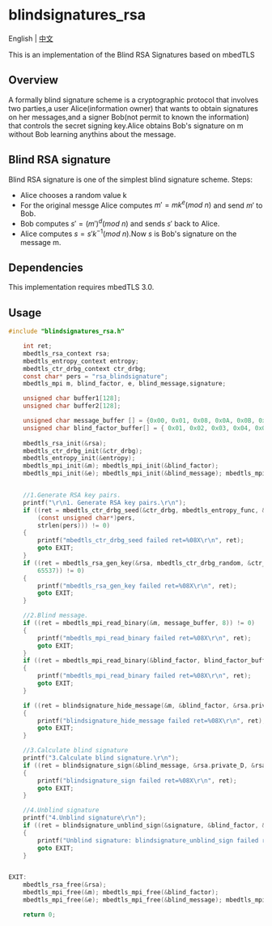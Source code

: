 # blindsignatures_rsa

English | [中文](README_zh.md)

This is an implementation of the Blind RSA Signatures based on mbedTLS

## Overview
A formally blind signature scheme is a cryptographic protocol that involves two parties,a user Alice(information owner) that wants to obtain signatures on her messages,and a signer Bob(not permit to known the information) that controls the secret signing key.Alice obtains Bob's signature on m without Bob learning anythins about the message.

## Blind RSA signature
Blind RSA signature is one of the simplest blind signature scheme.
Steps:

- Alice chooses a random value k
- For the original messge Alice computes $m' = m k^e (mod \ n)$ and send $m'$ to Bob.
- Bob computes $s' = (m')^d (mod \ n)$ and sends $s'$ back to Alice.
- Alice computes $s = s'k^{-1} (mod \ n)$.Now $s$ is Bob's signature on the message m.

## Dependencies
This implementation requires mbedTLS 3.0.

## Usage

```c
#include "blindsignatures_rsa.h"

	int ret;
	mbedtls_rsa_context rsa;
	mbedtls_entropy_context entropy;
	mbedtls_ctr_drbg_context ctr_drbg;
	const char* pers = "rsa_blindsignature";
	mbedtls_mpi m, blind_factor, e, blind_message,signature;

	unsigned char buffer1[128];
	unsigned char buffer2[128];

	unsigned char message_buffer [] = {0x00, 0x01, 0x08, 0x0A, 0x0B, 0x03, 0x08, 0x02};
	unsigned char blind_factor_buffer[] = { 0x01, 0x02, 0x03, 0x04, 0x05, 0x06, 0x07, 0x08 };
	
	mbedtls_rsa_init(&rsa);
	mbedtls_ctr_drbg_init(&ctr_drbg);
	mbedtls_entropy_init(&entropy);
	mbedtls_mpi_init(&m); mbedtls_mpi_init(&blind_factor);
	mbedtls_mpi_init(&e); mbedtls_mpi_init(&blind_message); mbedtls_mpi_init(&signature);


	//1.Generate RSA key pairs.
	printf("\r\n1. Generate RSA key pairs.\r\n");
	if ((ret = mbedtls_ctr_drbg_seed(&ctr_drbg, mbedtls_entropy_func, &entropy,
		(const unsigned char*)pers,
		strlen(pers))) != 0)
	{
		printf("mbedtls_ctr_drbg_seed failed ret=%08X\r\n", ret);
		goto EXIT;
	}
	if ((ret = mbedtls_rsa_gen_key(&rsa, mbedtls_ctr_drbg_random, &ctr_drbg, 1024,
		65537)) != 0)
	{
		printf("mbedtls_rsa_gen_key failed ret=%08X\r\n", ret);
		goto EXIT;
	}

	//2.Blind message.
	if ((ret = mbedtls_mpi_read_binary(&m, message_buffer, 8)) != 0)
	{
		printf("mbedtls_mpi_read_binary failed ret=%08X\r\n", ret);
		goto EXIT;
	}
	if ((ret = mbedtls_mpi_read_binary(&blind_factor, blind_factor_buffer, 8)) != 0)
	{
		printf("mbedtls_mpi_read_binary failed ret=%08X\r\n", ret);
		goto EXIT;
	}

	if ((ret = blindsignature_hide_message(&m, &blind_factor, &rsa.private_E, &rsa.private_N, &blind_message)) != 0)
	{
		printf("blindsignature_hide_message failed ret=%08X\r\n", ret);
		goto EXIT;
	}

	//3.Calculate blind signature
	printf("3.Calculate blind signature.\r\n");
	if ((ret = blindsignature_sign(&blind_message, &rsa.private_D, &rsa.private_N, &signature)) != 0)
	{
		printf("blindsignature_sign failed ret=%08X\r\n", ret);
		goto EXIT;
	}

	//4.Unblind signature
	printf("4.Unblind signature\r\n");
	if ((ret = blindsignature_unblind_sign(&signature, &blind_factor, &rsa.private_N, &signature)) != 0)
	{
		printf("Unblind signature: blindsignature_unblind_sign failed ret=%08X\r\n", ret);
		goto EXIT;
	}


EXIT:
	mbedtls_rsa_free(&rsa);
	mbedtls_mpi_free(&m); mbedtls_mpi_free(&blind_factor);
	mbedtls_mpi_free(&e); mbedtls_mpi_free(&blind_message); mbedtls_mpi_free(&signature);

	return 0;
```